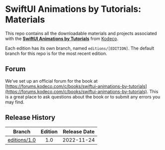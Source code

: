 # SwiftUI Animations by Tutorials: Materials


This repo contains all the downloadable materials and projects associated with the **[SwiftUI Animations by Tutorials](https://www.kodeco.com/books/swiftui-animations-by-tutorials/v1.0/)** from [Kodeco](https://www.kodeco.com).

Each edition has its own branch, named `editions/[EDITION]`. The default branch for this repo is for the most recent edition.

## Forum

We’ve set up an official forum for the book at [https://forums.kodeco.com/c/books/swiftui-animations-by-tutorials](https://forums.kodeco.com/c/books/swiftui-animations-by-tutorials). This is a great place to ask questions about the book or to submit any errors you may find.

## Release History

| Branch                                                                            | Edition | Release Date |
| --------------------------------------------------------------------------------- |:-------:|:------------:|
| [editions/1.0](https://github.com/kodecocodes/sat-materials/tree/editions/1.0) | 1.0     | 2022-11-24   |

